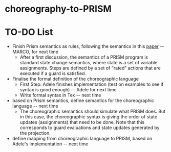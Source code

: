 # choreography-to-PRISM


# TO-DO List
- Finish Prism semantics as rules, following the semantics in this [paper](https://www.prismmodelchecker.org/doc/semantics.pdf) -- MARCO, for next time
  * After a first discussion, the semantics of a PRISM program is standard state change semantics, where state is a set of variable assignments. Steps are defined by a set of "rated" actions that are executed if a guard is satisfied. 
- Finalise the formal definition of the choreographic language 
  * First Step: Adele finishes implementation (test on examples to see if syntax is good enough) -- Adele for next time
  * Write formal syntax in Tex -- next time
- based on Prism semantics, define semantics for the choreographic language -- next time 
  * The choreographic semantics should simulate what PRISM does. But in this case, the choreographic syntax is giving the order of state updates (assignments) that need to be done. Note that this corresponds to guard evaluations and state updates generated by the projection. 
- define mapping from choreographic language to PRISM, based on Adele's implementation -- next time


